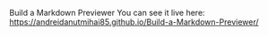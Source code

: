 Build a Markdown Previewer
You can see it live here: https://andreidanutmihai85.github.io/Build-a-Markdown-Previewer/ 

